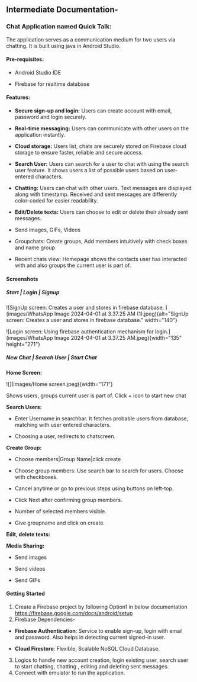 ## Intermediate Documentation-

### Chat Application named Quick Talk:

The application serves as a communication medium for two users via chatting. It is built using java in Android Studio.

#### Pre-requisites:

-   Android Studio IDE

-   Firebase for realtime database

#### Features:

-   **Secure sign-up and login:** Users can create account with email, password and login securely.

-   **Real-time messaging:** Users can communicate with other users on the application instantly.

-   **Cloud storage:** Users list, chats are securely stored on Firebase cloud storage to ensure faster, reliable and secure access.

-   **Search User:** Users can search for a user to chat with using the search user feature. It shows users a list of possible users based on user-entered characters.

-   **Chatting:** Users can chat with other users. Text messages are displayed along with timestamp. Received and sent messages are differently color-coded for easier readability.

-   **Edit/Delete texts:** Users can choose to edit or delete their already sent messages.

-   Send images, GIFs, Videos

-   Groupchats: Create groups, Add members intuitively with check boxes and name group

-   Recent chats view: Homepage shows the contacts user has interacted with and also groups the current user is part of.

#### Screenshots

##### Start \| Login \| Signup

![SignUp screen: Creates a user and stores in firebase database. ](images/WhatsApp Image 2024-04-01 at 3.37.25 AM (1).jpeg){alt="SignUp screen: Creates a user and stores in firebase database." width="140"}

![Login screen: Using firebase authentication mechanism for login.](images/WhatsApp Image 2024-04-01 at 3.37.25 AM.jpeg){width="135" height="271"}

##### New Chat \| Search User \| Start Chat

**Home Screen:**

![](images/Home screen.jpeg){width="171"}

Shows users, groups current user is part of. Click + icon to start new chat

**Search Users:**

-   Enter Username in searchbar. It fetches probable users from database, matching with user entered characters.

-   Choosing a user, redirects to chatscreen.

**Create Group:**

-   Choose members\|Group Name\|click create

-   Choose group members: Use search bar to search for users. Choose with checkboxes.

-   Cancel anytime or go to previous steps using buttons on left-top.

-   Click Next after confirming group members.

-   Number of selected members visible.

-   Give groupname and click on create.

**Edit, delete texts:**

**Media Sharing:**

-   Send images

-   Send videos

-   Send GIFs

#### Getting Started

1.  Create a Firebase project by following Option1 in below documentation <https://firebase.google.com/docs/android/setup>
2.  Firebase Dependencies-

-   **Firebase Authentication**: Service to enable sign-up, login with email and password. Also helps in detecting current signed-in user.

-   **Cloud Firestore**: Flexible, Scalable NoSQL Cloud Database.

3.  Logics to handle new account creation, login existing user, search user to start chatting, chatting , editing and deleting sent messages.
4.  Connect with emulator to run the application.
